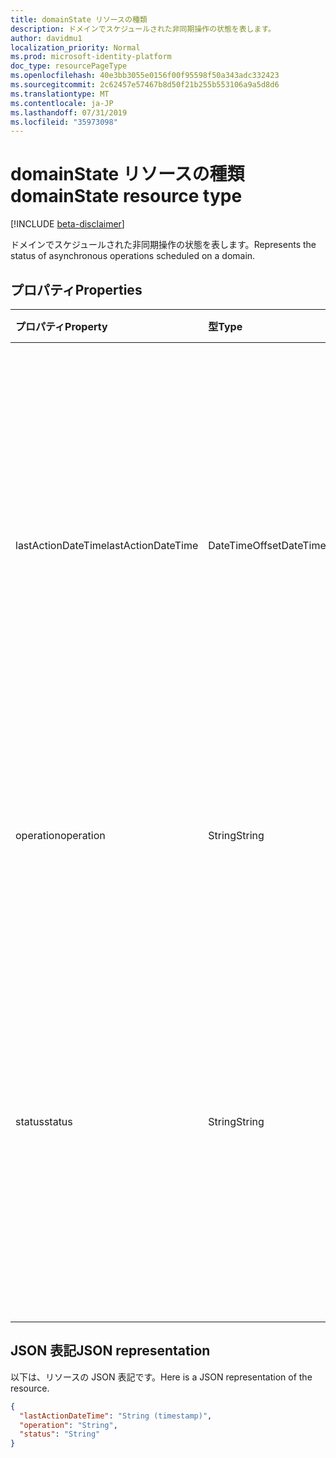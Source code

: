 ```yaml
---
title: domainState リソースの種類
description: ドメインでスケジュールされた非同期操作の状態を表します。
author: davidmu1
localization_priority: Normal
ms.prod: microsoft-identity-platform
doc_type: resourcePageType
ms.openlocfilehash: 40e3bb3055e0156f00f95598f50a343adc332423
ms.sourcegitcommit: 2c62457e57467b8d50f21b255b553106a9a5d8d6
ms.translationtype: MT
ms.contentlocale: ja-JP
ms.lasthandoff: 07/31/2019
ms.locfileid: "35973098"
---
```

# <a name="domainstate-resource-type"></a><span data-ttu-id="7e943-103">domainState リソースの種類</span><span class="sxs-lookup"><span data-stu-id="7e943-103">domainState resource type</span></span>

[!INCLUDE [beta-disclaimer](../../includes/beta-disclaimer.md)]

<span data-ttu-id="7e943-104">ドメインでスケジュールされた非同期操作の状態を表します。</span><span class="sxs-lookup"><span data-stu-id="7e943-104">Represents the status of asynchronous operations scheduled on a domain.</span></span>

## <a name="properties"></a><span data-ttu-id="7e943-105">プロパティ</span><span class="sxs-lookup"><span data-stu-id="7e943-105">Properties</span></span>

| <span data-ttu-id="7e943-106">プロパティ</span><span class="sxs-lookup"><span data-stu-id="7e943-106">Property</span></span>   | <span data-ttu-id="7e943-107">型</span><span class="sxs-lookup"><span data-stu-id="7e943-107">Type</span></span> | <span data-ttu-id="7e943-108">説明</span><span class="sxs-lookup"><span data-stu-id="7e943-108">Description</span></span> |
|:---------------|:--------|:----------|
| <span data-ttu-id="7e943-109">lastActionDateTime</span><span class="sxs-lookup"><span data-stu-id="7e943-109">lastActionDateTime</span></span> | <span data-ttu-id="7e943-110">DateTimeOffset</span><span class="sxs-lookup"><span data-stu-id="7e943-110">DateTimeOffset</span></span> | <span data-ttu-id="7e943-111">最後のアクティビティが発生したときのタイムスタンプ。</span><span class="sxs-lookup"><span data-stu-id="7e943-111">Timestamp for when the last activity occurred.</span></span> <span data-ttu-id="7e943-112">この値は、操作がスケジュールされたとき、非同期タスクが開始されたとき、および操作が完了したときに更新されます。</span><span class="sxs-lookup"><span data-stu-id="7e943-112">The value is updated when an operation is scheduled, the asynchronous task starts, and when the operation completes.</span></span> |
| <span data-ttu-id="7e943-113">operation</span><span class="sxs-lookup"><span data-stu-id="7e943-113">operation</span></span> | <span data-ttu-id="7e943-114">String</span><span class="sxs-lookup"><span data-stu-id="7e943-114">String</span></span> | <span data-ttu-id="7e943-115">非同期操作の種類。</span><span class="sxs-lookup"><span data-stu-id="7e943-115">Type of asynchronous operation.</span></span> <span data-ttu-id="7e943-116">指定できる値は、 *Forcedelete*または*ベリファイ*です</span><span class="sxs-lookup"><span data-stu-id="7e943-116">The values can be *ForceDelete* or *Verification*</span></span> |
| <span data-ttu-id="7e943-117">status</span><span class="sxs-lookup"><span data-stu-id="7e943-117">status</span></span> | <span data-ttu-id="7e943-118">String</span><span class="sxs-lookup"><span data-stu-id="7e943-118">String</span></span> | <span data-ttu-id="7e943-119">操作の現在の状態。</span><span class="sxs-lookup"><span data-stu-id="7e943-119">Current status of the operation.</span></span> <br> <span data-ttu-id="7e943-120">*スケジュール*済み-操作はスケジュールされていますが、開始されていません。</span><span class="sxs-lookup"><span data-stu-id="7e943-120">*Scheduled* - Operation has been scheduled but has not started.</span></span> <br> <span data-ttu-id="7e943-121">*InProgress* -タスクが開始され、進行中です。</span><span class="sxs-lookup"><span data-stu-id="7e943-121">*InProgress* - Task has started and is in progress.</span></span> <br> <span data-ttu-id="7e943-122">*失敗*-操作が失敗しました。</span><span class="sxs-lookup"><span data-stu-id="7e943-122">*Failed* - Operation has failed.</span></span> |

## <a name="json-representation"></a><span data-ttu-id="7e943-123">JSON 表記</span><span class="sxs-lookup"><span data-stu-id="7e943-123">JSON representation</span></span>
<span data-ttu-id="7e943-124">以下は、リソースの JSON 表記です。</span><span class="sxs-lookup"><span data-stu-id="7e943-124">Here is a JSON representation of the resource.</span></span>

<!-- {
  "blockType": "resource",
  "optionalProperties": [

  ],
  "@odata.type": "microsoft.graph.domainState"
}-->

```json
{
  "lastActionDateTime": "String (timestamp)",
  "operation": "String",
  "status": "String"
}

```

<!-- uuid: 8fcb5dbc-d5aa-4681-8e31-b001d5168d79
2015-10-25 14:57:30 UTC -->
<!--
{
  "type": "#page.annotation",
  "description": "domainState resource",
  "keywords": "",
  "section": "documentation",
  "tocPath": "",
  "suppressions": []
}
-->
